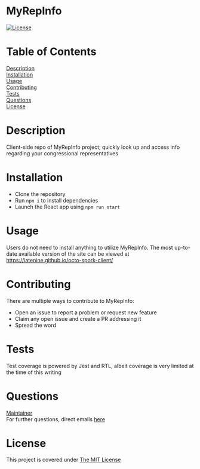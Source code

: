 # MyRepInfo

[![License](https://img.shields.io/badge/License-MIT-yellow.svg)](https://opensource.org/licenses/MIT)

# Table of Contents

[Description](#description)  
[Installation](#installation)  
[Usage](#usage)  
[Contributing](#contributing)  
[Tests](#tests)  
[Questions](#questions)  
[License](#license)

# Description

Client-side repo of MyRepInfo project; quickly look up and access info regarding your congressional representatives

# Installation

- Clone the repository
- Run `npm i` to install dependencies
- Launch the React app using `npm run start`

# Usage

Users do not need to install anything to utilize MyRepInfo. The most up-to-date available version of the site can be viewed at https://iatenine.github.io/octo-spork-client/

# Contributing

There are multiple ways to contribute to MyRepInfo:

- Open an issue to report a problem or request new feature
- Claim any open issue and create a PR addressing it
- Spread the word

# Tests

Test coverage is powered by Jest and RTL, albeit coverage is very limited at the time of this writing

# Questions

[Maintainer](https://github.com/iatenine)  
For further questions, direct emails [here](mailto:FullJackDevelopment@gmail.com)

# License

This project is covered under [The MIT License](https://opensource.org/licenses/MIT)
